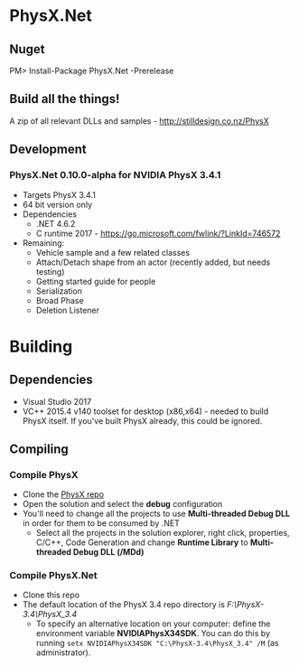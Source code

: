 PhysX.Net
=========

Nuget
-----
PM> Install-Package PhysX.Net -Prerelease

Build all the things!
--------------
A zip of all relevant DLLs and samples - http://stilldesign.co.nz/PhysX

Development
-----------
### PhysX.Net 0.10.0-alpha for NVIDIA PhysX 3.4.1
* Targets PhysX 3.4.1
* 64 bit version only
* Dependencies
	* .NET 4.6.2
	* C runtime 2017 - https://go.microsoft.com/fwlink/?LinkId=746572
* Remaining:
    * Vehicle sample and a few related classes
    * Attach/Detach shape from an actor (recently added, but needs testing)
    * Getting started guide for people
    * Serialization
    * Broad Phase
    * Deletion Listener

# Building
## Dependencies
* Visual Studio 2017
* VC++ 2015.4 v140 toolset for desktop (x86,x64) - needed to build PhysX itself. If you've built PhysX already, this could be ignored.

## Compiling
### Compile PhysX
* Clone the [PhysX repo](https://github.com/NVIDIAGameWorks/PhysX-3.4.git)
* Open the solution and select the **debug** configuration
* You'll need to change all the projects to use **Multi-threaded Debug DLL** in order for them to be consumed by .NET
  * Select all the projects in the solution explorer, right click, properties, C/C++, Code Generation and change **Runtime Library** to **Multi-threaded Debug DLL (/MDd)**
### Compile PhysX.Net
* Clone this repo
* The default location of the PhysX 3.4 repo directory is *F:\PhysX-3.4\PhysX_3.4*
  * To specify an alternative location on your computer: define the environment variable **NVIDIAPhysX34SDK**. You can do this by running ```setx NVIDIAPhysX34SDK "C:\PhysX-3.4\PhysX_3.4" /M``` (as administrator).
